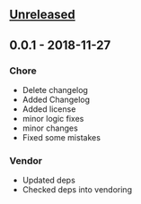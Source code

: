 <a name="unreleased"></a>
## [Unreleased]


<a name="0.0.1"></a>
## 0.0.1 - 2018-11-27
### Chore
- Delete changelog
- Added Changelog
- Added license
- minor logic fixes
- minor changes
- Fixed some mistakes

### Vendor
- Updated deps
- Checked deps into vendoring


[Unreleased]: https://gitlab.morningconsult.com/mci/go-elasticsearch-alerts/compare/0.0.1...HEAD
